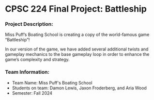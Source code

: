 # CPSC 224 Final Project: Battleship

### Project Description:

Miss Puff’s Boating School is creating a copy of the world-famous game “Battleship”!

In our version of the game, we have added several additional twists and gameplay mechanics to the base gameplay loop in order to enhance the game’s complexity and strategy.

### Team Information:

- Team Name: Miss Puff's Boating School
- Students on team: Damon Lewis, Jaxon Froderberg, and Aria Wood
- Semester: Fall 2024


